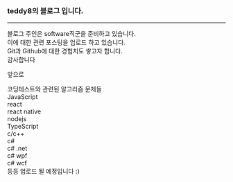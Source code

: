 ### teddy8의 블로그 입니다.

---

블로그 주인은 software직군을 준비하고 있습니다.<br>
이에 대한 관련 포스팅을 업로드 하고 있습니다.<br>
Git과 Github에 대한 경험치도 쌓고자 합니다.<br>
감사합니다<br>

앞으로<br>

코딩테스트와 관련된 알고리즘 문제들<br>
JavaScript<br>
react<br>
react native<br>
nodejs<br>
TypeScript<br>
c/c++<br>
c#<br>
c# .net<br>
c# wpf<br>
c# wcf<br>
등등 업로드 될 예정입니다 :)<br>

